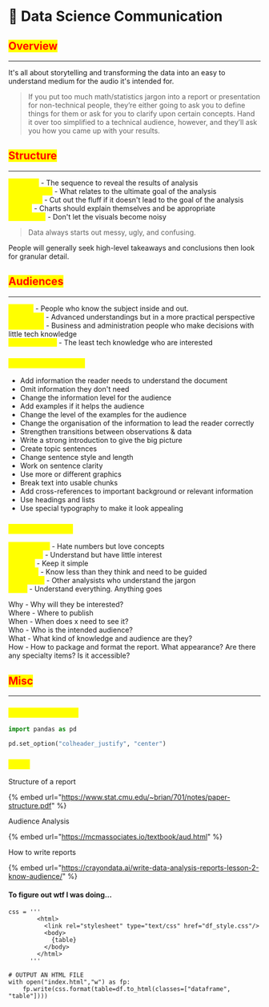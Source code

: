 # 💬 Data Science Communication

## <mark style="color:red;">Overview</mark>

***

It's all about storytelling and transforming the data into an easy to understand medium for the audio it's intended for.

> If you put too much math/statistics jargon into a report or presentation for non-technical people, they’re either going to ask you to define things for them or ask for you to clarify upon certain concepts. Hand it over too simplified to a technical audience, however, and they’ll ask you how you came up with your results.

## <mark style="color:red;">Structure</mark>

***

<mark style="color:yellow;">Structure</mark> - The sequence to reveal the results of analysis\
<mark style="color:yellow;">Observations</mark> - What relates to the ultimate goal of the analysis\
<mark style="color:yellow;">Relevancy</mark> - Cut out the fluff if it doesn't lead to the goal of the analysis\
<mark style="color:yellow;">Visuals</mark> - Charts should explain themselves and be appropriate\
<mark style="color:yellow;">Complexity</mark> - Don't let the visuals become noisy

> Data always starts out messy, ugly, and confusing.

People will generally seek high-level takeaways and conclusions then look for granular detail.

## <mark style="color:red;">Audiences</mark>

***

<mark style="color:yellow;">Experts</mark> - People who know the subject inside and out.\
<mark style="color:yellow;">Technicals</mark> - Advanced understandings but in a more practical perspective\
<mark style="color:yellow;">Executives</mark> - Business and administration people who make decisions with little tech knowledge\
<mark style="color:yellow;">Nonspecialists</mark> - The least tech knowledge who are interested

### <mark style="color:yellow;">Audience Adaption</mark>

* Add information the reader needs to understand the document
* Omit information they don't need
* Change the information level for the audience
* Add examples if it helps the audience
* Change the level of the examples for the audience
* Change the organisation of the information to lead the reader correctly
* Strengthen transitions between observations & data
* Write a strong introduction to give the big picture
* Create topic sentences
* Change sentence style and length
* Work on sentence clarity
* Use more or different graphics
* Break text into usable chunks
* Add cross-references to important background or relevant information
* Use headings and lists
* Use special typography to make it look appealing

### <mark style="color:yellow;">Audience Types</mark>

<mark style="color:yellow;">Mathphobes</mark> - Hate numbers but love concepts\
<mark style="color:yellow;">Bypassers</mark> - Understand but have little interest\
<mark style="color:yellow;">Tourists</mark> - Keep it simple\
<mark style="color:yellow;">Hot dogs</mark> - Know less than they think and need to be guided\
<mark style="color:yellow;">Associates</mark> - Other analysists who understand the jargon\
<mark style="color:yellow;">Peers</mark> - Understand everything. Anything goes

Why - Why will they be interested?\
Where - Where to publish\
When - When does x need to see it?\
Who - Who is the intended audience?\
What - What kind of knowledge and audience are they?\
How - How to package and format the report. What appearance? Are there any specialty items? Is it accessible?

## <mark style="color:red;">Misc</mark>

***

### <mark style="color:yellow;">Set table headers</mark>

```python
import pandas as pd

pd.set_option("colheader_justify", "center")
```

### <mark style="color:yellow;">Links</mark>

Structure of a report

{% embed url="https://www.stat.cmu.edu/~brian/701/notes/paper-structure.pdf" %}

Audience Analysis

{% embed url="https://mcmassociates.io/textbook/aud.html" %}

How to write reports

{% embed url="https://crayondata.ai/write-data-analysis-reports-lesson-2-know-audience/" %}

#### To figure out wtf I was doing...

```
css = '''
        <html>
          <link rel="stylesheet" type="text/css" href="df_style.css"/>
          <body>
            {table}
          </body>
        </html>
      '''

# OUTPUT AN HTML FILE
with open("index.html","w") as fp:
    fp.write(css.format(table=df.to_html(classes=["dataframe", "table"])))
```
